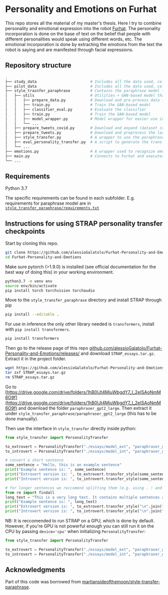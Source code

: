 # Personality and Emotions on Furhat
This repo stores all the material of my master's thesis. Here I try to combine personality and emotional expression into the robot [Furhat](https://furhatrobotics.com/). The personality incorporation is done on the base of text on the belief that people with different personalities would speak using different words, etc. The emotional incorporation is done by extracting the emotions from the text the robot is saying and are manifested through facial expressions.
## Repository structure
```bash
.
├── study_data                        # Includes all the data used, collected and analysis from the final study
├── pilot_data                        # Includes all the data used, collected and analysis from the pilot study
├── style_trasnfer_paraphrase         # Contains the paraphrase model for personality style transfer
│   ├── utils                         # Utilities + GAN-based model that has both personality classifier and generator
│   │   ├── prepare_data.py           # Download and pre-process data (compatible with all models)
│   │   ├── train.py                  # Train the GAN-based model
│   │   ├── classifier_eval.py        # Evaluate the classifier
│   │   ├── train.py                  # Train the GAN-based model
│   │   ├── model_wrapper.py          # Model wrapper for easier use in inference mode
│   │   └── ...
│   ├── prepare_tweets_covid.py       # Download and expand (dataset comes with only IDs) the twitter covid dataset
│   ├── prepare_tweets.py             # Download and preprocess the large twitter dataset
│   ├── style_transfer.py             # A wrapper to use the paraphrase model
│   ├── eval_personality_transfer.py  # A script to generate the transferred sentences
│   └── ...
├── emotions.py                       # A wrapper used to recognize emotions from text and express them on furhat
├── main.py                           # Connects to Furhat and executes the experiment
└── ...
```
## Requirements
Python 3.7

The specific requirements can be found in each subfolder. E.g. requirements for paraphrase model are in [`style_transfer_paraphrase/requirements.txt`](style_transfer_paraphrase/requirements.txt)

## Instructions for using STRAP personality transfer checkpoints
Start by cloning this repo.
```bash
git clone https://github.com/alessioGalatolo/Furhat-Personality-and-Emotions
cd Furhat-Personality-and-Emotions
```
Make sure pytorch (>1.9.0) is installed (see official documentation for the best way of doing this) in your working environment.
```bash
python3.7 -m venv env
source env/bin/activate
pip install torch torchvision torchaudio
```
Move to the `style_transfer_paraphrase` directory and install STRAP through pip
```bash
pip install --editable .
```
For use in inference the only other library needed is `transformers`, install with `pip install transformers`.
```bash
pip install transformers
```
Then go to the release page of this repo [github.com/alessioGalatolo/Furhat-Personality-and-Emotions/releases/](https://github.com/alessioGalatolo/Furhat-Personality-and-Emotions/releases/) and download `STRAP_essays.tar.gz`. Extract it in the project folder.
```bash
wget https://github.com/alessioGalatolo/Furhat-Personality-and-Emotions/releases/download/v1.0.0/STRAP_essays.tar.gz
tar zxf STRAP_essays.tar.gz
rm STRAP_essays.tar.gz
```
Go to [https://drive.google.com/drive/folders/1hB0lJt4MjuWbgdY7_I_2eISAoNmM6O9f](https://drive.google.com/drive/folders/1hB0lJt4MjuWbgdY7_I_2eISAoNmM6O9f) and download the folder `paraphraser_gpt2_large`. Then extract it under `style_transfer_paraphrase/paraphraser_gpt2_large` (this has to be done manually).

Then use the interface in `style_transfer` directly inside python:
```python
from style_transfer import PersonalityTransfer

to_extrovert = PersonalityTransfer("./essays/model_ext", "paraphraser_gpt2_large", top_p=0.6)
to_introvert = PersonalityTransfer("./essays/model_int", "paraphraser_gpt2_large", top_p=0.6)

# convert a short sentence
some_sentence = "Hello, this is an example sentence"
print("Example sentence is: ", some_sentence)
print("Extrovert version is: ", to_extrovert.transfer_style(some_sentence))
print("Introvert version is: ", to_introvert.transfer_style(some_sentence))

# for longer sentences we reccomend splitting them (e.g. using . ! and ?)
from re import findall
long_text = "This is a very long text. It contains multiple sentences and interesting facts! Did you know that all giant pandas in zoos around the world are on loan from China?"
print("Example sentence is: ", long_text)
print("Extrovert version is: ", to_extrovert.transfer_style("\n".join(findall(r'([^.?!]+[.?!])', long_text))))
print("Introvert version is: ", to_introvert.transfer_style("\n".join(findall(r'([^.?!]+[.?!])', long_text))))
```

NB: It is reccomended to run STRAP on a GPU, which is done by default. However, if you're GPU is not powerful enough you can still run it on the CPU by passing `device='cpu'` when initializing `PersonalityTransfer`:
```python
from style_transfer import PersonalityTransfer

to_extrovert = PersonalityTransfer("./essays/model_ext", "paraphraser_gpt2_large", top_p=0.6, device='cpu')
to_introvert = PersonalityTransfer("./essays/model_int", "paraphraser_gpt2_large", top_p=0.6, device='cpu')
```
## Acknowledgments
Part of this code was borrowed from [martiansideofthemoon/style-transfer-paraphrase](https://github.com/martiansideofthemoon/style-transfer-paraphrase).
